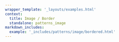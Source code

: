 ```yaml
---
wrapper_template: '_layouts/examples.html'
context:
  title: Image / Border
  standalone: patterns_image
markdown_includes:
  example: '_includes/patterns/image/bordered.html'
---
```

